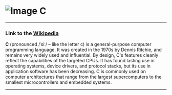 # ![Image](https://www.tiobe.com/wp-content/themes/tiobe/tiobe-index/images/C.png) C
___
### Link to the [Wikipedia](https://en.wikipedia.org/wiki/C_(programming_language))
**C** (pronounced /ˈsiː/ – like the letter c) is a general-purpose computer programming language. 
It was created in the 1970s by Dennis Ritchie, and remains very widely used and influential. 
By design, C's features cleanly reflect the capabilities of the targeted CPUs. It has 
found lasting use in operating systems, device drivers, and protocol stacks, but its use 
in application software has been decreasing. C is commonly used on computer architectures that 
range from the largest supercomputers to the smallest microcontrollers and embedded systems.
___